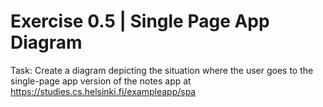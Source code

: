 # Exercise 0.5 | Single Page App Diagram

Task: Create a diagram depicting the situation where the user goes to the single-page app version of the notes app at https://studies.cs.helsinki.fi/exampleapp/spa

```mermaid

```
